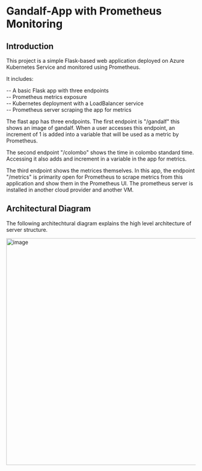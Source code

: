 # Gandalf-App with Prometheus Monitoring

## Introduction

This project is a simple Flask-based web application deployed on Azure Kubernetes Service and monitored using Prometheus. 

It includes:

 --  A basic Flask app with three endpoints  
 --  Prometheus metrics exposure  
 --  Kubernetes deployment with a LoadBalancer service  
 --  Prometheus server scraping the app for metrics

The flast app has three endpoints. The first endpoint is "/gandalf" this shows an image of gandalf. When a user accesses this endpoint, an increment of 1 is added into a variable that will be used as a metric by Prometheus.

The second endpoint "/colombo" shows the time in colombo standard time. Accessing it also adds and increment in a variable in the app for metrics.

The third endpoint shows the metrices themselves. In this app, the endpoint "/metrics" is primarity open for Prometheus to scrape metrics from this application and show them in the Prometheus UI. The prometheus server is installed in another cloud provider and another VM.

## Architectural Diagram

The following architechtural diagram explains the high level architecture of server structure. 

<img width="771" height="601" alt="image" src="https://github.com/user-attachments/assets/a93a9dc7-635d-4a6c-84da-c024ced16775" />

